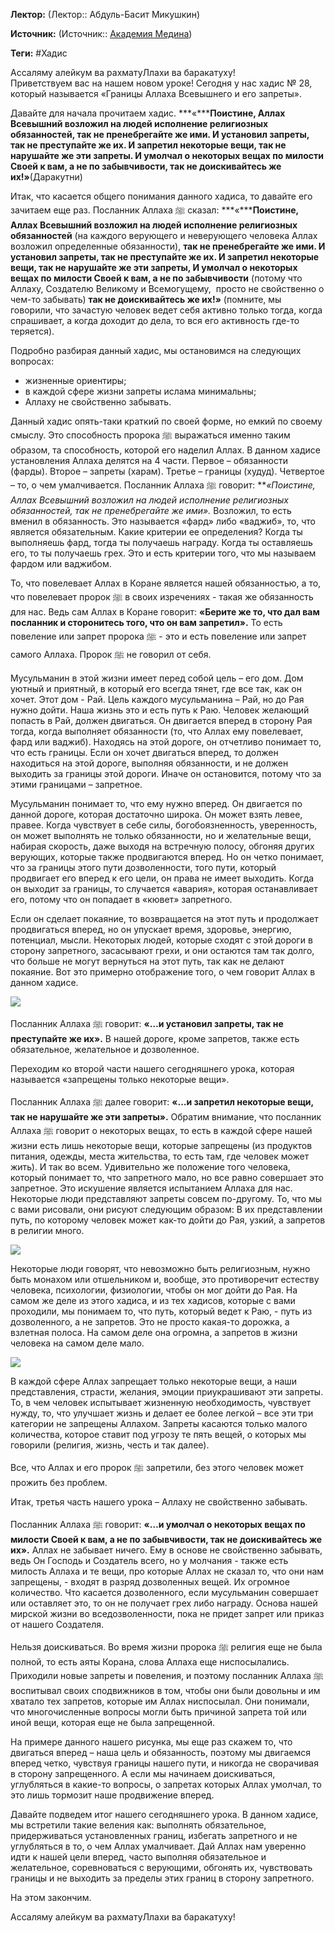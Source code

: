 **Лектор:** (Лектор:: Абдуль-Басит Микушкин)

**Источник:** (Источник:: [Академия Медина](https://web.medinaschool.org/school/))

**Теги:** #Хадис

Ассаляму алейкум ва рахматуЛлахи ва баракатуху!  
Приветствуем вас на нашем новом уроке! Сегодня у нас хадис № 28, который называется «Границы Аллаха Всевышнего и его запреты».


Давайте для начала прочитаем хадис. ***«*****Поистине, Аллах Всевышний возложил на людей исполнение религиозных обязанностей, так не пренебрегайте же ими. И установил запреты, так не преступайте же их. И запретил некоторые вещи, так не нарушайте же эти запреты. И умолчал о некоторых вещах по милости Своей к вам, а не по забывчивости, так не доискивайтесь же их!»**(Даракутни)


Итак, что касается общего понимания данного хадиса, то давайте его зачитаем еще раз. Посланник Аллаха ﷺ сказал: ***«*****Поистине, Аллах Всевышний возложил на людей исполнение религиозных обязанностей** (на каждого верующего и неверующего человека Аллах возложил определенные обязанности), **так не пренебрегайте же ими. И установил запреты, так не преступайте же их. И запретил некоторые вещи, так не нарушайте же эти запреты, И умолчал о некоторых вещах по милости Своей к вам, а не по забывчивости** (потому что Аллаху, Создателю Великому и Всемогущему,  просто не свойственно о чем-то забывать) **так не доискивайтесь же их!»** (помните, мы говорили, что зачастую человек ведет себя активно только тогда, когда спрашивает, а когда доходит до дела, то вся его активность где-то теряется).


Подробно разбирая данный хадис, мы остановимся на следующих вопросах:


* жизненные ориентиры;
* в каждой сфере жизни запреты ислама минимальны;
* Аллаху не свойственно забывать.


Данный хадис опять-таки краткий по своей форме, но емкий по своему смыслу. Это способность пророка ﷺ выражаться именно таким образом, та способность, которой его наделил Аллах. В данном хадисе установления Аллаха делятся на 4 части. Первое – обязанности (фарды). Второе – запреты (харам). Третье – границы (худуд). Четвертое – то, о чем умалчивается. Посланник Аллаха ﷺ говорит: ***«*Поистине, Аллах Всевышний возложил на людей исполнение религиозных обязанностей, так не пренебрегайте же ими».** Возложил, то есть вменил в обязанность. Это называется «фард» либо «ваджиб», то, что является обязательным. Какие критерии ее определения? Когда ты выполняешь фард, тогда ты получаешь награду. Когда ты оставляешь его, то ты получаешь грех. Это и есть критерии того, что мы называем фардом или ваджибом.


То, что повелевает Аллах в Коране является нашей обязанностью, а то, что повелевает пророк ﷺ в своих изречениях - такая же обязанность для нас. Ведь сам Аллах в Коране говорит: **«Берите же то, что дал вам посланник и сторонитесь того, что он вам запретил».** То есть повеление или запрет пророка ﷺ - это и есть повеление или запрет самого Аллаха. Пророк ﷺ не говорил от себя.


Мусульманин в этой жизни имеет перед собой цель – его дом. Дом уютный и приятный, в который его всегда тянет, где все так, как он хочет. Этот дом - Рай. Цель каждого мусульманина – Рай, но до Рая нужно дойти. Наша жизнь это и есть путь к Раю. Человек желающий попасть в Рай, должен двигаться. Он двигается вперед в сторону Рая тогда, когда выполняет обязанности (то, что Аллах ему повелевает, фард или ваджиб). Находясь на этой дороге, он отчетливо понимает то, что есть границы. Если он хочет двигаться вперед, то должен находиться на этой дороге, выполняя обязанности, и не должен выходить за границы этой дороги. Иначе он остановится, потому что за этими границами – запретное.


Мусульманин понимает то, что ему нужно вперед. Он двигается по данной дороге, которая достаточно широка. Он может взять левее, правее. Когда чувствует в себе силы, богобоязненность, уверенность, он может выполнять не только обязанности, но и желательные вещи, набирая скорость, даже выходя на встречную полосу, обгоняя других верующих, которые также продвигаются вперед. Но он четко понимает, что за границы этого пути дозволенности, того пути, который продвигает его вперед к его цели, он права не имеет выходить. Когда он выходит за границы, то случается «авария», которая останавливает его, потому что он попадает в «кювет» запретного. 


Если он сделает покаяние, то возвращается на этот путь и продолжает продвигаться вперед, но он упускает время, здоровье, энергию, потенциал, мысли. Некоторых людей, которые сходят с этой дороги в сторону запретного, засасывают грехи, и они остаются там так долго, что больше не могут вернуться на этот путь, так как не делают покаяние. Вот это примерно отображение того, о чем говорит Аллах в данном хадисе. 


![](https://medinaschool.org/files/images/2020/01/d279fb2034edba6671a29f42ff31159f.jpg)


Посланник Аллаха ﷺ говорит: **«…и установил запреты, так не преступайте же их».** В нашей дороге, кроме запретов, также есть обязательное, желательное и дозволенное. 


Переходим ко второй части нашего сегодняшнего урока, которая называется «запрещены только некоторые вещи».


Посланник Аллаха ﷺ далее говорит: **«…и запретил некоторые вещи, так не нарушайте же эти запреты».** Обратим внимание, что посланник Аллаха ﷺ говорит о некоторых вещах, то есть в каждой сфере нашей жизни есть лишь некоторые вещи, которые запрещены (из продуктов питания, одежды, места жительства, то есть там, где человек может жить). И так во всем. Удивительно же положение того человека, который понимает то, что запретного мало, но все равно совершает это запретное. Это искушение является испытанием Аллаха для нас. Некоторые люди представляют запреты совсем по-другому. То, что мы с вами рисовали, они рисуют следующим образом: В их представлении путь, по которому человек может как-то дойти до Рая, узкий, а запретов в религии много. 


![](https://medinaschool.org/files/images/2020/01/ef1544ab0bf8fdb9205903961f2124b9.jpg)


Некоторые люди говорят, что невозможно быть религиозным, нужно быть монахом или отшельником и, вообще, это противоречит естеству человека, психологии, физиологии, чтобы он мог дойти до Рая. На самом же деле из этого хадиса, и из тех хадисов, которые с вами проходили, мы понимаем то, что путь, который ведет к Раю, - путь из дозволенного, а не запретов. Это не просто какая-то дорожка, а взлетная полоса. На самом деле она огромна, а запретов в жизни человека на самом деле мало.


![](https://medinaschool.org/files/images/2020/01/87e8e15e447d74b84467247a5449cea3.jpg)


В каждой сфере Аллах запрещает только некоторые вещи, а наши представления, страсти, желания, эмоции приукрашивают эти запреты. То, в чем человек испытывает жизненную необходимость, чувствует нужду, то, что улучшает жизнь и делает ее более легкой – все эти три категории не запрещены Аллахом. Запреты касаются только малого количества, которое ставит под угрозу те пять вещей, о которых мы говорили (религия, жизнь, честь и так далее). 


Все, что Аллах и его пророк ﷺ запретили, без этого человек может прожить без проблем.


Итак, третья часть нашего урока – Аллаху не свойственно забывать.


Посланник Аллаха ﷺ говорит: **«…и умолчал о некоторых вещах по милости Своей к вам, а не по забывчивости, так не доискивайтесь же их».** Аллах не забывает ничего. Ему в основе не свойственно забывать, ведь Он Господь и Создатель всего, но у молчания - также есть милость Аллаха и те вещи, про которые Аллах не сказал то, что они нам запрещены, - входят в разряд дозволенных вещей. Их огромное количество. Что касается дозволенного, если мусульманин совершает или оставляет это, то он не получает грех либо награду. Основа нашей мирской жизни во вседозволенности, пока не придет запрет или приказ от нашего Создателя. 


Нельзя доискиваться. Во время жизни пророка ﷺ религия еще не была полной, то есть аяты Корана, слова Аллаха еще ниспосылались. Приходили новые запреты и повеления, и поэтому посланник Аллаха ﷺ воспитывал своих сподвижников в том, чтобы они были довольны и им хватало тех запретов, которые им Аллах ниспосылал. Они понимали, что многочисленные вопросы могли быть причиной запрета той или иной вещи, которая еще не была запрещенной. 


На примере данного нашего рисунка, мы еще раз скажем то, что двигаться вперед – наша цель и обязанность, поэтому мы двигаемся вперед четко, чувствуя границы нашего пути, и никогда не сворачивая в сторону запрещенного. А если мы начинаем доискиваться, углубляться в какие-то вопросы, о запретах которых Аллах умолчал, то это лишь тормозит наше продвижение вперед. 


Давайте подведем итог нашего сегодняшнего урока. В данном хадисе, мы встретили такие веления как: выполнять обязательное, придерживаться установленных границ, избегать запретного и не углубляться в то, о чем Аллах умалчивает. Дай Аллах нам уверенно идти к нашей цели вперед, часто выполняя обязательное и желательное, соревноваться с верующими, обгонять их, чувствовать границы и не выходить за пределы этих границ в сторону запретного.


На этом закончим.


Ассаляму алейкум ва рахматуЛлахи ва баракатуху!

